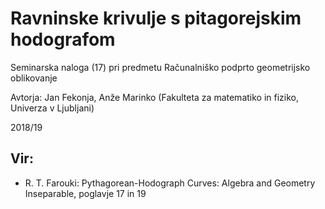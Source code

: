 ﻿# Ravninske krivulje s pitagorejskim hodografom
Seminarska naloga (17) pri predmetu Računalniško podprto geometrijsko oblikovanje

Avtorja: Jan Fekonja, Anže Marinko (Fakulteta za matematiko in fiziko, Univerza v Ljubljani)

2018/19

## Vir:
* R. T. Farouki: Pythagorean-Hodograph Curves: Algebra and Geometry Inseparable, poglavje 17 in 19